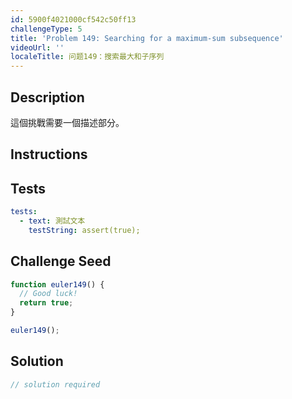 ```yaml
---
id: 5900f4021000cf542c50ff13
challengeType: 5
title: 'Problem 149: Searching for a maximum-sum subsequence'
videoUrl: ''
localeTitle: 问题149：搜索最大和子序列
---
```


## Description
<section id="description">

這個挑戰需要一個描述部分。
</section>

## Instructions
<section id="instructions">
</section>

## Tests
<section id='tests'>

```yml
tests:
  - text: 測試文本
    testString: assert(true);

```

</section>

## Challenge Seed
<section id='challengeSeed'>

<div id='js-seed'>

```js
function euler149() {
  // Good luck!
  return true;
}

euler149();

```

</div>



</section>

## Solution
<section id='solution'>

```js
// solution required
```
</section>
